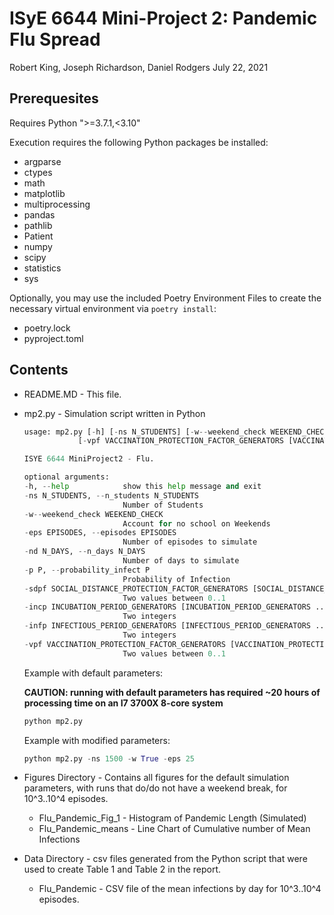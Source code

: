 # ISyE 6644 Mini-Project 2: Pandemic Flu Spread

Robert King, Joseph Richardson, Daniel Rodgers
July 22, 2021

## Prerequesites

Requires Python ">=3.7.1,<3.10"

Execution requires the following Python packages be installed:

* argparse
* ctypes
* math
* matplotlib
* multiprocessing
* pandas
* pathlib
* Patient
* numpy
* scipy
* statistics
* sys

Optionally, you may use the included Poetry Environment Files to create the necessary virtual environment via `poetry install`:

* poetry.lock
* pyproject.toml

## Contents

* README.MD - This file.
* mp2.py - Simulation script written in Python

    ```Python
  usage: mp2.py [-h] [-ns N_STUDENTS] [-w--weekend_check WEEKEND_CHECK] [-eps EPISODES] [-nd N_DAYS] [-p P] [-sdpf SOCIAL_DISTANCE_PROTECTION_FACTOR_GENERATORS [SOCIAL_DISTANCE_PROTECTION_FACTOR_GENERATORS ...]] [-incp INCUBATION_PERIOD_GENERATORS [INCUBATION_PERIOD_GENERATORS ...]] [-infp INFECTIOUS_PERIOD_GENERATORS [INFECTIOUS_PERIOD_GENERATORS ...]]
                [-vpf VACCINATION_PROTECTION_FACTOR_GENERATORS [VACCINATION_PROTECTION_FACTOR_GENERATORS ...]]

  ISYE 6644 MiniProject2 - Flu.

  optional arguments:
    -h, --help            show this help message and exit
    -ns N_STUDENTS, --n_students N_STUDENTS
                          Number of Students
    -w--weekend_check WEEKEND_CHECK
                          Account for no school on Weekends
    -eps EPISODES, --episodes EPISODES
                          Number of episodes to simulate
    -nd N_DAYS, --n_days N_DAYS
                          Number of days to simulate
    -p P, --probability_infect P
                          Probability of Infection
    -sdpf SOCIAL_DISTANCE_PROTECTION_FACTOR_GENERATORS [SOCIAL_DISTANCE_PROTECTION_FACTOR_GENERATORS ...], --soc_dist_pro_factor SOCIAL_DISTANCE_PROTECTION_FACTOR_GENERATORS [SOCIAL_DISTANCE_PROTECTION_FACTOR_GENERATORS ...]
                          Two values between 0..1
    -incp INCUBATION_PERIOD_GENERATORS [INCUBATION_PERIOD_GENERATORS ...], --incubation_period INCUBATION_PERIOD_GENERATORS [INCUBATION_PERIOD_GENERATORS ...]
                          Two integers
    -infp INFECTIOUS_PERIOD_GENERATORS [INFECTIOUS_PERIOD_GENERATORS ...], --infection_period INFECTIOUS_PERIOD_GENERATORS [INFECTIOUS_PERIOD_GENERATORS ...]
                          Two integers
    -vpf VACCINATION_PROTECTION_FACTOR_GENERATORS [VACCINATION_PROTECTION_FACTOR_GENERATORS ...], --vax_pro_factor VACCINATION_PROTECTION_FACTOR_GENERATORS [VACCINATION_PROTECTION_FACTOR_GENERATORS ...]
                          Two values between 0..1
    ```

    Example with default parameters:

    **CAUTION: running with default parameters has required ~20 hours of processing time on an I7 3700X 8-core system**

    ```Python
    python mp2.py
    ```

    Example with modified parameters:

    ```Python
    python mp2.py -ns 1500 -w True -eps 25
    ```

* Figures Directory - Contains all figures for the default simulation parameters, with runs that do/do not have a weekend break, for 10^3..10^4 episodes.
  * Flu_Pandemic_Fig_1 - Histogram of Pandemic Length (Simulated)
  * Flu_Pandemic_means - Line Chart of Cumulative number of Mean Infections

* Data Directory - csv files generated from the Python script that were used to create Table 1 and Table 2 in the report.
  * Flu_Pandemic - CSV file of the mean infections by day for 10^3..10^4 episodes.
